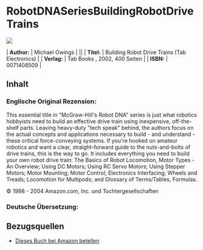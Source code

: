 # RobotDNASeriesBuildingRobotDriveTrains

![][1]



| **Author:** | Michael Owings                                |
||
| **Titel:**  | Building Robot Drive Trains (Tab Electronics) |
| **Verlag:** | Tab Books , 2002, 400 Seiten                  |
| **ISBN:**   | 0071408509                                    |



## Inhalt

### Englische Original Rezension:

This essential title in "McGraw-Hill's Robot DNA" series is just what robotics hobbyists need to build an effective drive train using inexpensive, off-the-shelf parts. Leaving heavy-duty "tech speak" behind, the authors focus on the actual concepts and applications necessary to build - and understand - these critical force-conveying systems. If you're hooked on amateur robotics and want a clear, straight-forward guide to the nuts-and-bolts of drive trains, this is the way to go. It includes everything you need to build your own robot drive train: The Basics of Robot Locomotion, Motor Types - An Overview; Using DC Motors; Using RC Servo Motors; Using Stepper Motors; Motor Mounting; Motor Control; Electronics Interfacing; Wheels and Treads; Locomotion for Multipods; and Glossary of Terms/Tables, Formulas. 

© 1998 - 2004 Amazon.com, Inc. und Tochtergesellschaften 



### Deutsche Übersetzung:

## Bezugsquellen

*   [Dieses Buch bei Amazon betellen][2]

 [1]: http://www.asurowiki.de/pmwiki/uploads/Main/robot_dna2.jpg
 [2]: http://www.amazon.de/exec/obidos/redirect?link_code=as2&path=ASIN/0071408509&tag=asurowiki-21&camp=1638&creative=6742